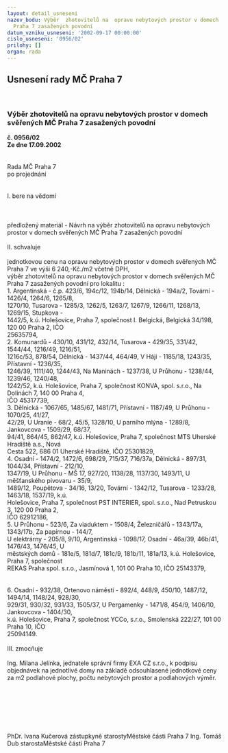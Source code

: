 ```yaml
---
layout: detail_usneseni
nazev_bodu: Výběr  zhotovitelů na  opravu nebytových prostor v domech  svěřených  MČ
  Praha 7 zasažených povodní
datum_vzniku_usneseni: '2002-09-17 00:00:00'
cislo_usneseni: '0956/02'
prilohy: []
organ: rada
---
```

<div id="ucUsn_pList" class="usn">
	<span><h2>Usnesení rady MČ Praha 7 </h2>
<br></span><div class="standBody">
<span><h3>Výběr  zhotovitelů na  opravu nebytových prostor v domech  svěřených  MČ Praha 7 zasažených povodní</h3></span><div class="center">
		<strong>č. 0956/02</strong><br>
	</div>
<div class="center">
		<strong>Ze dne 17.09.2002</strong><br><br>
	</div>
<br>Rada MČ Praha 7<br>po projednání<br><br><br>I.	bere na vědomí<br><br> <br><br>předložený materiál - Návrh na výběr zhotovitelů na opravu nebytových prostor  v domech  svěřených MČ Praha 7 zasažených povodní<br><br>II.	schvaluje<br><br>jednotkovou  cenu  na  opravu  nebytových  prostor  v domech  svěřených  MČ Praha 7  ve  výši           6 240,-Kč./m2  včetně DPH,<br>výběr  zhotovitelů  na opravu nebytových prostor v domech svěřených MČ Praha 7 zasažených povodní pro lokalitu :<br>1.  Argentinská -  č.p. 423/6, 194c/12, 194b/14, Dělnická - 194a/2, Tovární - 1426/4, 1264/6, 1265/8,     <br>     1270/10, Tusarova - 1285/3, 1262/5, 1263/7, 1267/9, 1266/11, 1268/13, 1269/15, Stupkova -     <br>     1442/5, k.ú. Holešovice, Praha 7, společnost  I. Belgická, Belgická 34/198, 120 00 Praha 2, IČO  <br>     25635794,<br>2.  Komunardů - 430/10, 431/12, 432/14, Tusarova -  429/35, 331/42, 1544/44, 1216/49, 1216/51,  <br>     1216c/53, 878/54, Dělnická - 1437/44, 464/49, V Háji - 1185/18, 1243/35, Přístavní - 1236/35,   <br>     1246/39, 1111/40, 1244/43, Na Maninách - 1237/38, U Průhonu -  1238/44, 1239/46, 1240/48,     <br>     1242/52, k.ú. Holešovice, Praha 7, společnost KONVA, spol. s.r.o., Na Dolinách 7, 140 00 Praha 4,    <br>     IČO 45317739,<br>3.  Dělnická - 1067/65, 1485/67, 1481/71, Přístavní  - 1187/49, U Průhonu - 1070/25, 41/27,    <br>     42/29, U Uranie - 68/2, 45/5, 1328/10, U parního mlýna - 1289/8, Jankovcova - 1509/29, 68/37,    <br>     94/41, 864/45, 862/47, k.ú. Holešovice, Praha 7, společnost MTS  Uherské Hradiště a.s., Nová  <br>     Cesta 522, 686 01 Uherské Hradiště, IČO 25301829, <br>4.  Osadní - 1474/2, 1472/6, 698/29, 715/37, 716/37a, Dělnická - 897/31, 1044/34, Přístavní - 212/10,   <br>     1347/19, U Průhonu - MŠ 17,  927/20, 1138/28, 1137/30, 1493/11, U měšťanského pivovaru - 35/9,  <br>     1489/12,   Poupětova - 34/16, 13/20, Tovární - 1342/12, Tusarova - 1233/28, 1463/18, 1537/19, k.ú.    <br>     Holešovice, Praha 7,  společnost  PST INTERIER, spol. s.r.o., Nad Petruskou 3, 120 00 Praha 2,   <br>     IČO  62912186,<br>5.  U Průhonu -  523/6, Za viaduktem - 1508/4, Železničářů - 1343/17a, 1343/17b, Za papírnou - 144/7,   <br>     U elektrárny - 205/8, 9/10, Argentinská - 1098/17, Osadní - 46a/39, 46b/41, 1476/43, 1476/45, U  <br>     městských domů - 181e/5, 181d/7, 181c/9, 181b/11, 181a/13, k.ú. Holešovice, Praha 7, společnost   <br>     REKAS  Praha  spol. s.r.o., Jasmínová 1, 101 00 Praha 10, IČO 25143379,<br><br><br>6.  Osadní - 932/38, Ortenovo náměstí - 892/4, 448/9, 450/10, 1487/12, 1494/14, 1148/24, 928/30,  <br>     929/31, 930/32, 931/33, 1505/37, U Pergamenky - 1471/8, 454/9, 1406/10, Jankovcova - 1404/30,   <br>     k.ú. Holešovice,  Praha 7,  společnost  YCCo, s.r.o.,  Smolenská 222/27,  101 00 Praha 10,  IČO   <br>     25094149.<br><br>III.	zmocňuje <br><br>Ing. Milana Jelínka, jednatele správní  firmy EXA CZ s.r.o., k  podpisu objednávek na jednotlivé domy na základě odsouhlasené jednotkové ceny za m2 podlahové plochy, počtu nebytových prostor  a podlahových výměr. <br> <br><br><br><br><br> <br>	<br>PhDr. Ivana Kučerová zástupkyně starostyMěstské části Praha 7	Ing. Tomáš Dub starostaMěstské části Praha 7<br>	<br><br>
</div>
</div>